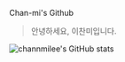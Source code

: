 Chan-mi's Github
>안녕하세요, 이찬미입니다.


![channmilee's GitHub stats](https://github-readme-stats.vercel.app/api?username=channmilee&show_icons=true&theme=aura)